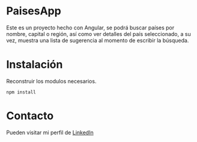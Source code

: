 # PaisesApp

Este es un proyecto hecho con Angular, se podrá buscar países por nombre, capital o región, así como ver detalles del país seleccionado, a su vez, muestra una lista de sugerencia al momento de escribir la búsqueda.

# Instalación

Reconstruir los modulos necesarios.

```
npm install
```

# Contacto

Pueden visitar mi perfil de [LinkedIn](https://www.linkedin.com/in/angel-antonio-barco-alfaro-b36b6316a/)